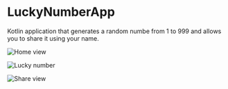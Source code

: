 # LuckyNumberApp

Kotlin application that generates a random numbe from 1 to 999 and allows you to share it using your name.

![Home view](https://user-images.githubusercontent.com/69378136/227061333-9675e4d5-4c60-481a-99db-cddc1aa8db7b.png)

![Lucky number](https://user-images.githubusercontent.com/69378136/227061411-a5835573-c65c-46be-b19d-67aabb465b3c.png)

![Share view](https://user-images.githubusercontent.com/69378136/227061422-72209eb0-d966-4aa9-a3aa-a77eec99d8a6.png)

